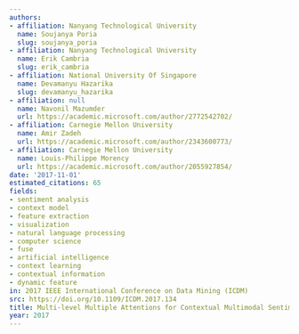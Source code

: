 ```yaml
---
authors:
- affiliation: Nanyang Technological University
  name: Soujanya Poria
  slug: soujanya_poria
- affiliation: Nanyang Technological University
  name: Erik Cambria
  slug: erik_cambria
- affiliation: National University Of Singapore
  name: Devamanyu Hazarika
  slug: devamanyu_hazarika
- affiliation: null
  name: Navonil Mazumder
  url: https://academic.microsoft.com/author/2772542702/
- affiliation: Carnegie Mellon University
  name: Amir Zadeh
  url: https://academic.microsoft.com/author/2343600773/
- affiliation: Carnegie Mellon University
  name: Louis-Philippe Morency
  url: https://academic.microsoft.com/author/2055927854/
date: '2017-11-01'
estimated_citations: 65
fields:
- sentiment analysis
- context model
- feature extraction
- visualization
- natural language processing
- computer science
- fuse
- artificial intelligence
- context learning
- contextual information
- dynamic feature
in: 2017 IEEE International Conference on Data Mining (ICDM)
src: https://doi.org/10.1109/ICDM.2017.134
title: Multi-level Multiple Attentions for Contextual Multimodal Sentiment Analysis
year: 2017
---
```

